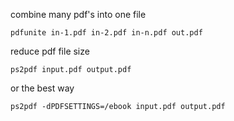 combine many pdf's into one file
```
pdfunite in-1.pdf in-2.pdf in-n.pdf out.pdf
```
reduce pdf file size
```
ps2pdf input.pdf output.pdf
```
or the best way
```
ps2pdf -dPDFSETTINGS=/ebook input.pdf output.pdf
```

